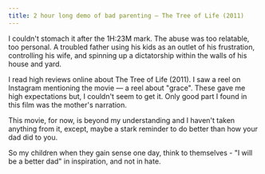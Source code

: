 ```yaml
---
title: 2 hour long demo of bad parenting — The Tree of Life (2011)
---
```

I couldn't stomach it after the 1H:23M mark. The abuse was too relatable, too personal. A troubled father using his kids as an outlet of his frustration, controlling his wife, and spinning up a dictatorship within the walls of his house and yard.

I read high reviews online about The Tree of Life (2011). I saw a reel on Instagram mentioning the movie — a reel about "grace". These gave me high expectations but, I couldn't seem to get it. Only good part I found in this film was the mother's narration.

This movie, for now, is beyond my understanding and I haven't taken anything from it, except, maybe a stark reminder to do better than how your dad did to you. 

So my children when they gain sense one day, think to themselves - "I will be a better dad" in inspiration, and not in hate.